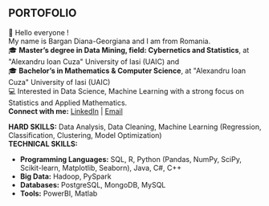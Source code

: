 ## PORTOFOLIO 
👋 Hello everyone !  
   My name is Bargan Diana-Georgiana and I am from Romania.    
🎓 **Master’s degree in Data Mining, field: Cybernetics and Statistics**, at "Alexandru Ioan Cuza" University of Iasi (UAIC) and  
🎓 **Bachelor’s in Mathematics & Computer Science**, at "Alexandru Ioan Cuza" University of Iasi (UAIC)   
💻 Interested in Data Science, Machine Learning with a strong focus on Statistics and Applied Mathematics.    
**Connect with me:** [LinkedIn](https://www.linkedin.com/in/diana-georgiana-bargan-2a932632a/) | [Email](georgiana_bargan@yahoo.com)  

**HARD SKILLS:** Data Analysis, Data Cleaning, Machine Learning (Regression, Classification, Clustering, Model Optimization)  
**TECHNICAL SKILLS:** 
- **Programming Languages:** SQL, R, Python (Pandas, NumPy, SciPy, Scikit-learn, Matplotlib, Seaborn), Java, C#, C++  
- **Big Data:** Hadoop, PySpark  
- **Databases:** PostgreSQL, MongoDB, MySQL  
- **Tools:** PowerBI, Matlab
